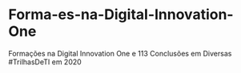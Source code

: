 # Forma-es-na-Digital-Innovation-One
Formações na Digital Innovation One e 113 Conclusões em Diversas #TrilhasDeTI em 2020
